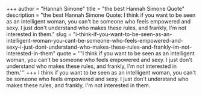 +++
author = "Hannah Simone"
title = "the best Hannah Simone Quote"
description = "the best Hannah Simone Quote: I think if you want to be seen as an intelligent woman, you can't be someone who feels empowered and sexy. I just don't understand who makes these rules, and frankly, I'm not interested in them."
slug = "i-think-if-you-want-to-be-seen-as-an-intelligent-woman-you-cant-be-someone-who-feels-empowered-and-sexy-i-just-dont-understand-who-makes-these-rules-and-frankly-im-not-interested-in-them"
quote = '''I think if you want to be seen as an intelligent woman, you can't be someone who feels empowered and sexy. I just don't understand who makes these rules, and frankly, I'm not interested in them.'''
+++
I think if you want to be seen as an intelligent woman, you can't be someone who feels empowered and sexy. I just don't understand who makes these rules, and frankly, I'm not interested in them.
